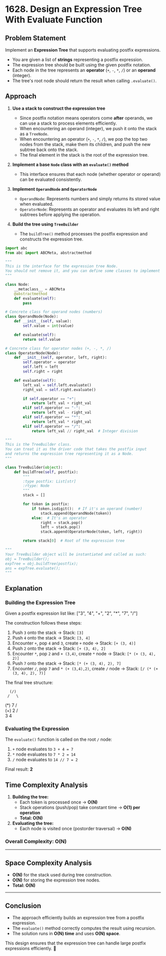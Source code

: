 # 1628. Design an Expression Tree With Evaluate Function

## Problem Statement

Implement an **Expression Tree** that supports evaluating postfix expressions.

- You are given a list of **strings** representing a postfix expression.
- The expression tree should be built using the given postfix notation.
- Each node in the tree represents an **operator** (`+`, `-`, `*`, `/`) or an **operand** (integer).
- The tree's root node should return the result when calling `.evaluate()`.

## Approach

1. **Use a stack to construct the expression tree**
    
    - Since postfix notation means operators come **after** operands, we can use a stack to process elements efficiently.
    - When encountering an operand (integer), we push it onto the stack as a `TreeNode`.
    - When encountering an operator (`+`, `-`, `*`, `/`), we pop the top two nodes from the stack, make them its children, and push the new subtree back onto the stack.
    - The final element in the stack is the root of the expression tree.
2. **Implement a base `Node` class with an `evaluate()` method**
    
    - This interface ensures that each node (whether operator or operand) can be evaluated consistently.
3. **Implement `OperandNode` and `OperatorNode`**
    
    - `OperandNode`: Represents numbers and simply returns its stored value when evaluated.
    - `OperatorNode`: Represents an operator and evaluates its left and right subtrees before applying the operation.
4. **Build the tree using `TreeBuilder`**
    
    - The `buildTree()` method processes the postfix expression and constructs the expression tree.


```python
import abc
from abc import ABCMeta, abstractmethod

"""
This is the interface for the expression tree Node.
You should not remove it, and you can define some classes to implement it.
"""

class Node:
    __metaclass__ = ABCMeta
    @abstractmethod
    def evaluate(self):
        pass

# Concrete class for operand nodes (numbers)
class OperandNode(Node):
    def __init__(self, value):
        self.value = int(value)

    def evaluate(self):
        return self.value

# Concrete class for operator nodes (+, -, *, /)
class OperatorNode(Node):
    def __init__(self, operator, left, right):
        self.operator = operator
        self.left = left
        self.right = right

    def evaluate(self):
        left_val = self.left.evaluate()
        right_val = self.right.evaluate()

        if self.operator == "+":
            return left_val + right_val
        elif self.operator == "-":
            return left_val - right_val
        elif self.operator == "*":
            return left_val * right_val
        elif self.operator == "/":
            return left_val // right_val  # Integer division

"""    
This is the TreeBuilder class.
You can treat it as the driver code that takes the postfix input
and returns the expression tree representing it as a Node.
"""

class TreeBuilder(object):
    def buildTree(self, postfix):
        """
        :type postfix: List[str]
        :rtype: Node
        """
        stack = []

        for token in postfix:
            if token.isdigit():  # If it's an operand (number)
                stack.append(OperandNode(token))
            else:  # It's an operator
                right = stack.pop()
                left = stack.pop()
                stack.append(OperatorNode(token, left, right))

        return stack[0]  # Root of the expression tree

"""
Your TreeBuilder object will be instantiated and called as such:
obj = TreeBuilder();
expTree = obj.buildTree(postfix);
ans = expTree.evaluate();
"""

```

## Explanation

### **Building the Expression Tree**

Given a postfix expression list like:
["3", "4", "+", "2", "*", "7", "/"]

The construction follows these steps:

1. Push `3` onto the stack → Stack: `[3]`
2. Push `4` onto the stack → Stack: `[3, 4]`
3. Encounter `+`, pop `4` and `3`, create `+` node → Stack: `[+ (3, 4)]`
4. Push `2` onto the stack → Stack: `[+ (3, 4), 2]`
5. Encounter `*`, pop `2` and `+ (3,4)`, create `*` node → Stack: `[* (+ (3, 4), 2)]`
6. Push `7` onto the stack → Stack: `[* (+ (3, 4), 2), 7]`
7. Encounter `/`, pop `7` and `* (+ (3,4),2)`, create `/` node → Stack: `[/ (* (+ (3, 4), 2), 7)]`

The final tree structure:

      (/)
     /   \
   (*)     7
  /   \
(+)     2
/   \
3     4

### **Evaluating the Expression**

The `evaluate()` function is called on the root `/` node:

1. `+` node evaluates to `3 + 4 = 7`
2. `*` node evaluates to `7 * 2 = 14`
3. `/` node evaluates to `14 // 7 = 2`

Final result: **2**

## **Time Complexity Analysis**

1. **Building the tree:**
    - Each token is processed once → **O(N)**
    - Stack operations (push/pop) take constant time → **O(1) per operation**
    - **Total: O(N)**
2. **Evaluating the tree:**
    - Each node is visited once (postorder traversal) → **O(N)**

### **Overall Complexity:** **O(N)**

---

## **Space Complexity Analysis**

- **O(N)** for the stack used during tree construction.
- **O(N)** for storing the expression tree nodes.
- **Total: O(N)**

---

## Conclusion

- The approach efficiently builds an expression tree from a postfix expression.
- The `evaluate()` method correctly computes the result using recursion.
- The solution runs in **O(N) time** and uses **O(N) space**.

This design ensures that the expression tree can handle large postfix expressions efficiently. 🚀